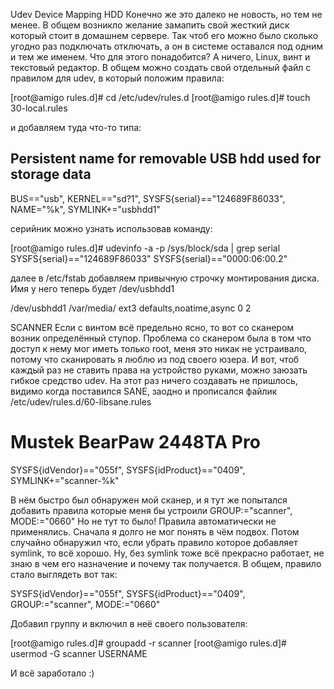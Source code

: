  Udev Device Mapping
HDD
Конечно же это далеко не новость, но тем не менее. В общем возникло желание замапить свой жесткий диск который стоит в домашнем сервере. Так чтоб его можно было сколько угодно раз подключать отключать, а он в системе оставался под одним и тем же именем. Что для этого понадобится? А ничего, Linux, винт и текстовый редактор. В общем можно создать свой отдельный файл с правилом для udev, в который положим правила:

[root@amigo rules.d]# cd /etc/udev/rules.d
[root@amigo rules.d]# touch 30-local.rules

и добавляем туда что-то типа:

## Persistent name for removable USB hdd used for storage data
BUS=="usb", KERNEL=="sd?1", SYSFS{serial}=="124689F86033", NAME="%k", SYMLINK+="usbhdd1"

серийник можно узнать использовав команду:

[root@amigo rules.d]# udevinfo -a -p /sys/block/sda | grep serial
    SYSFS{serial}=="124689F86033"
    SYSFS{serial}=="0000:06:00.2"


далее в /etc/fstab добавляем привычную строчку монтирования диска. Имя у него теперь будет /dev/usbhdd1

/dev/usbhdd1 /var/media/    ext3    defaults,noatime,async  0 2

SCANNER
Если с винтом всё предельно ясно, то вот со сканером возник определённый ступор. Проблема со сканером была в том что доступ к нему мог иметь только root, меня это никак не устраивало, потому что сканировать я люблю из под своего юзера. И вот, чтоб каждый раз не ставить права на устройство руками, можно заюзать гибкое средство udev. На этот раз ничего создавать не пришлось, видимо когда поставился SANE, заодно и прописался файлик /etc/udev/rules.d/60-libsane.rules

# Mustek BearPaw 2448TA Pro 
SYSFS{idVendor}=="055f", SYSFS{idProduct}=="0409", SYMLINK+="scanner-%k"

В нём быстро был обнаружен мой сканер, и я тут же попытался добавить правила которые меня бы устроили GROUP:="scanner", MODE:="0660"
Но не тут то было! Правила автоматически не применялись. Сначала я долго не мог понять в чём подвох. Потом случайно обнаружил что, если убрать правило которое добавляет symlink, то всё хорошо. Ну, без symlink тоже всё прекрасно работает, не знаю в чем его назначение и почему так получается. В общем, правило стало выглядеть вот так:

SYSFS{idVendor}=="055f", SYSFS{idProduct}=="0409", GROUP:="scanner", MODE:="0660"

Добавил группу и включил в неё своего пользователя:

[root@amigo rules.d]# groupadd -r scanner
[root@amigo rules.d]# usermod -G scanner USERNAME

И всё заработало :)
